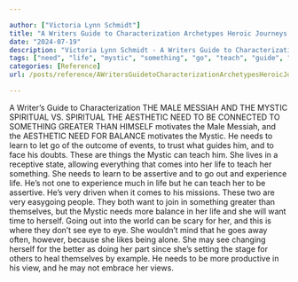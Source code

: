 ```yaml
---

author: ["Victoria Lynn Schmidt"]
title: "A Writers Guide to Characterization Archetypes Heroic Journeys and Other Elements of Dynamic Character Development - part0010_split_049.html"
date: "2024-07-19"
description: "Victoria Lynn Schmidt - A Writers Guide to Characterization Archetypes Heroic Journeys and Other Elements of Dynamic Character Development"
tags: ["need", "life", "mystic", "something", "go", "teach", "guide", "male", "messiah", "spiritual", "aesthetic", "greater", "motivates", "balance", "learn", "come", "assertive", "experience", "want", "see", "eye", "may", "view", "writer", "characterization"]
categories: [Reference]
url: /posts/reference/AWritersGuidetoCharacterizationArchetypesHeroicJourneysandOtherElementsofDynamicCharacterDevelopment-part0010split049html

---
```



A Writer’s Guide to Characterization
 THE MALE MESSIAH AND THE MYSTIC
SPIRITUAL VS. SPIRITUAL
THE AESTHETIC NEED TO BE CONNECTED TO SOMETHING GREATER THAN HIMSELF motivates the Male Messiah, and the AESTHETIC NEED FOR BALANCE motivates the Mystic. He needs to learn to let go of the outcome of events, to trust what guides him, and to face his doubts. These are things the Mystic can teach him. She lives in a receptive state, allowing everything that comes into her life to teach her something.
She needs to learn to be assertive and to go out and experience life. He’s not one to experience much in life but he can teach her to be assertive. He’s very driven when it comes to his missions.
These two are very easygoing people. They both want to join in something greater than themselves, but the Mystic needs more balance in her life and she will want time to herself. Going out into the world can be scary for her, and this is where they don’t see eye to eye. She wouldn’t mind that he goes away often, however, because she likes being alone.
She may see changing herself for the better as doing her part since she’s setting the stage for others to heal themselves by example.
He needs to be more productive in his view, and he may not embrace her views.
